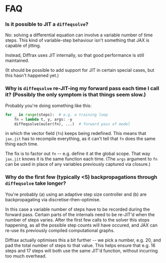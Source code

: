 # FAQ

### Is it possible to JIT a `diffeqsolve`?
No: solving a differential equation can involve a variable number of time steps. This kind of variable-step behaviour isn't something that JAX is capable of jitting.

Instead, Diffrax uses JIT internally, so that good performance is still maintained.

(It should be possible to add support for JIT in certain special cases, but this hasn't happened yet.)

### Why is `diffeqsolve` re-JIT-ing my forward pass each time I call it? (Possibly the only symptom is that things seem slow.)
Probably you're doing something like this:
```python
for _ in range(steps):  # e.g. a training loop
    fn = lambda t, y, args: -y
    diffeqsolve(euler(fn), ...)  # forward pass of model
```
in which the vector field (`fn`) keeps being redefined. This means that `jax.jit` has to recompile everything, as it can't tell that `fn` does the same thing each time.

The fix is to factor out `fn` -- e.g. define it at the global scope. That way `jax.jit` knows it is the same function each time. (The `args` argument to `fn` can be used in place of any variables previously captured via closure.)

### Why do the first few (typically <5) backpropagations through `diffeqsolve` take longer?
You're probably (a) using an adaptive step size controller and (b) are backpropagating via discretise-then-optimise.

In this case a variable number of steps have to be recorded during the forward pass. Certain parts of the internals need to be re-JIT'd when the number of steps varies. After the first few calls to the solver this stops happening, as all the possible step counts will have occured, and JAX can re-use its previously compiled computational graphs.

Diffrax actually optimises this a bit further -- we pick a number, e.g. 20, and pad the total number of steps to that value. This helps ensure that e.g. 16 steps and 17 steps will both use the same JIT'd function, without incurring too much overhead.
